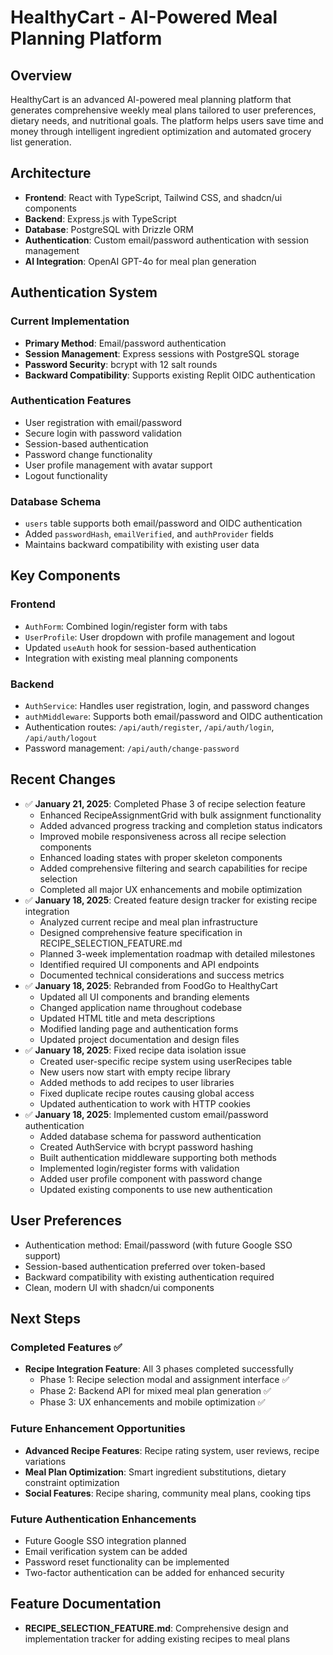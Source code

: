 # HealthyCart - AI-Powered Meal Planning Platform

## Overview
HealthyCart is an advanced AI-powered meal planning platform that generates comprehensive weekly meal plans tailored to user preferences, dietary needs, and nutritional goals. The platform helps users save time and money through intelligent ingredient optimization and automated grocery list generation.

## Architecture
- **Frontend**: React with TypeScript, Tailwind CSS, and shadcn/ui components
- **Backend**: Express.js with TypeScript
- **Database**: PostgreSQL with Drizzle ORM
- **Authentication**: Custom email/password authentication with session management
- **AI Integration**: OpenAI GPT-4o for meal plan generation

## Authentication System
### Current Implementation
- **Primary Method**: Email/password authentication
- **Session Management**: Express sessions with PostgreSQL storage
- **Password Security**: bcrypt with 12 salt rounds
- **Backward Compatibility**: Supports existing Replit OIDC authentication

### Authentication Features
- User registration with email/password
- Secure login with password validation
- Session-based authentication
- Password change functionality
- User profile management with avatar support
- Logout functionality

### Database Schema
- `users` table supports both email/password and OIDC authentication
- Added `passwordHash`, `emailVerified`, and `authProvider` fields
- Maintains backward compatibility with existing user data

## Key Components
### Frontend
- `AuthForm`: Combined login/register form with tabs
- `UserProfile`: User dropdown with profile management and logout
- Updated `useAuth` hook for session-based authentication
- Integration with existing meal planning components

### Backend
- `AuthService`: Handles user registration, login, and password changes
- `authMiddleware`: Supports both email/password and OIDC authentication
- Authentication routes: `/api/auth/register`, `/api/auth/login`, `/api/auth/logout`
- Password management: `/api/auth/change-password`

## Recent Changes
- ✅ **January 21, 2025**: Completed Phase 3 of recipe selection feature
  - Enhanced RecipeAssignmentGrid with bulk assignment functionality
  - Added advanced progress tracking and completion status indicators
  - Improved mobile responsiveness across all recipe selection components
  - Enhanced loading states with proper skeleton components
  - Added comprehensive filtering and search capabilities for recipe selection
  - Completed all major UX enhancements and mobile optimization
- ✅ **January 18, 2025**: Created feature design tracker for existing recipe integration
  - Analyzed current recipe and meal plan infrastructure
  - Designed comprehensive feature specification in RECIPE_SELECTION_FEATURE.md
  - Planned 3-week implementation roadmap with detailed milestones
  - Identified required UI components and API endpoints
  - Documented technical considerations and success metrics
- ✅ **January 18, 2025**: Rebranded from FoodGo to HealthyCart
  - Updated all UI components and branding elements
  - Changed application name throughout codebase
  - Updated HTML title and meta descriptions
  - Modified landing page and authentication forms
  - Updated project documentation and design files
- ✅ **January 18, 2025**: Fixed recipe data isolation issue
  - Created user-specific recipe system using userRecipes table
  - New users now start with empty recipe library
  - Added methods to add recipes to user libraries
  - Fixed duplicate recipe routes causing global access
  - Updated authentication to work with HTTP cookies
- ✅ **January 18, 2025**: Implemented custom email/password authentication
  - Added database schema for password authentication
  - Created AuthService with bcrypt password hashing
  - Built authentication middleware supporting both methods
  - Implemented login/register forms with validation
  - Added user profile component with password change
  - Updated existing components to use new authentication

## User Preferences
- Authentication method: Email/password (with future Google SSO support)
- Session-based authentication preferred over token-based
- Backward compatibility with existing authentication required
- Clean, modern UI with shadcn/ui components

## Next Steps

### Completed Features ✅
- **Recipe Integration Feature**: All 3 phases completed successfully
  - Phase 1: Recipe selection modal and assignment interface ✅
  - Phase 2: Backend API for mixed meal plan generation ✅ 
  - Phase 3: UX enhancements and mobile optimization ✅

### Future Enhancement Opportunities
- **Advanced Recipe Features**: Recipe rating system, user reviews, recipe variations
- **Meal Plan Optimization**: Smart ingredient substitutions, dietary constraint optimization
- **Social Features**: Recipe sharing, community meal plans, cooking tips

### Future Authentication Enhancements
- Future Google SSO integration planned
- Email verification system can be added
- Password reset functionality can be implemented
- Two-factor authentication can be added for enhanced security

## Feature Documentation
- **RECIPE_SELECTION_FEATURE.md**: Comprehensive design and implementation tracker for adding existing recipes to meal plans
